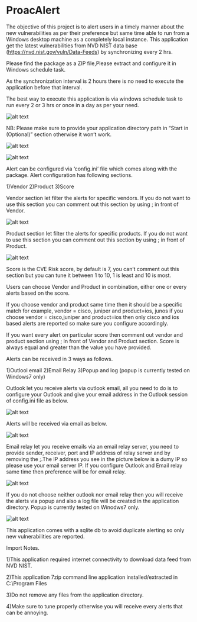 # ProacAlert
The objective of this project is to alert users in a timely manner about the new vulnerabilities as per their preference but same time able to run from a Windows desktop machine as a completely local instance. This application get the latest vulnerabilities from NVD NIST data base (https://nvd.nist.gov/vuln/Data-Feeds) by synchronizing every 2 hrs.

Please find the package as a ZIP file,Please extract and configure it in Windows schedule task.

As the synchronization interval is 2 hours there is no need to execute the application before that interval.

The best way to execute this application is via windows schedule task to run every 2 or 3 hrs or once in a day as per your need. 

![alt text](https://s20.postimg.org/fbgml2ykt/sctask1.png)

NB: Please make sure to provide your application directory path in “Start in (Optional)” section otherwise it won’t work.

![alt text](https://s20.postimg.org/oj8v1vst9/sctask2.png)

![alt text](https://s20.postimg.org/m1x3unj7h/sctask3.png)

Alert can be configured via ‘config.ini’ file which comes along with the package. Alert configuration has following sections.

1)Vendor 
2)Product
3)Score

Vendor section let filter the alerts for specific vendors. If you do not want to use this section you can comment out this section by using ; in front of Vendor.

![alt text](https://s20.postimg.org/oxa712csd/conf1.png)

Product section let filter the alerts for specific products. If you do not want to use this section you can comment out this section by using ; in front of Product.

![alt text](https://s20.postimg.org/6uh4a01jx/conf3.png)

Score is the CVE Risk score, by default is 7, you can’t comment out this section but you can tune it between 1 to 10, 1 is  least and 10 is most.

Users can choose Vendor and Product in combination, either one or every alerts based on the score.

If you choose vendor and product same time then it should be a specific match for example, vendor = cisco, juniper and product=ios, junos if you choose vendor = cisco,juniper and product=ios then only cisco and ios based alerts are reported so make sure you configure accordingly.

If you want every alert on particular score then comment out vendor and product section using ; in front of Vendor and Product section. Score is always equal and greater than the value you have provided.

Alerts can be received in 3 ways as follows.

1)Outlool email
2)Email Relay
3)Popup and log (popup is currently tested on Windows7 only)

Outlook let you receive alerts via outlook email, all you need to do is to configure your Outlook and give your email address in the Outlook session of config.ini file as below.

![alt text](https://s20.postimg.org/ldo9bqn2l/conf4.png)

Alerts will be received via email as below.

![alt text](https://s20.postimg.org/mfyfualbh/al1.png)

Email relay let you receive emails via an email relay server, you need to provide sender, receiver, port and IP address of relay server and by removing the ;.The IP address you see in the picture below is a dumy IP so please use your email server IP. If you configure Outlook and Email relay same time then preference will be for email relay.

![alt text](https://s20.postimg.org/f1941e4fh/conf5.png)

If you do not choose neither outlook nor email relay then you will receive the alerts via popup and also a log file will be created in the application directory. Popup is currently tested on Winodws7 only.

![alt text](https://s20.postimg.org/6vr238vm5/al2.png)

This application comes with a sqlite db to avoid duplicate alerting so only new vulnerabilities are reported.

Import Notes.

1)This application required internet connectivity to download data feed from NVD NIST.

2)This application 7zip command line application installed/extracted in C:\Program Files

3)Do not remove any files from the application directory.

4)Make sure to tune properly otherwise you will receive every alerts that can be annoying.




